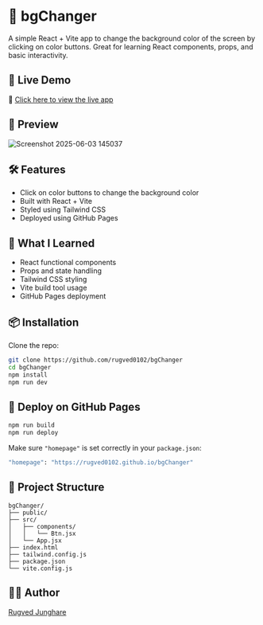 # 🎨 bgChanger

A simple React + Vite app to change the background color of the screen by clicking on color buttons. Great for learning React components, props, and basic interactivity.

## 🚀 Live Demo

🔗 [Click here to view the live app](https://rugved0102.github.io/bgChanger)

## 📸 Preview
![Screenshot 2025-06-03 145037](https://github.com/user-attachments/assets/0a4f9c80-f0c1-4598-90c5-87da02972161)

## 🛠️ Features

- Click on color buttons to change the background color
- Built with React + Vite
- Styled using Tailwind CSS
- Deployed using GitHub Pages

## 🧠 What I Learned

- React functional components
- Props and state handling
- Tailwind CSS styling
- Vite build tool usage
- GitHub Pages deployment

## 📦 Installation

Clone the repo:

```bash
git clone https://github.com/rugved0102/bgChanger
cd bgChanger
npm install
npm run dev
```

## 🚀 Deploy on GitHub Pages
```bash
npm run build
npm run deploy
```

Make sure `"homepage"` is set correctly in your `package.json`:
```bash
"homepage": "https://rugved0102.github.io/bgChanger"
```
## 📁 Project Structure
```arduino
bgChanger/
├── public/
├── src/
│   ├── components/
│   │   └── Btn.jsx
│   └── App.jsx
├── index.html
├── tailwind.config.js
├── package.json
└── vite.config.js
```

## 🧑‍💻 Author
[Rugved Junghare](https://github.com/rugved0102)
